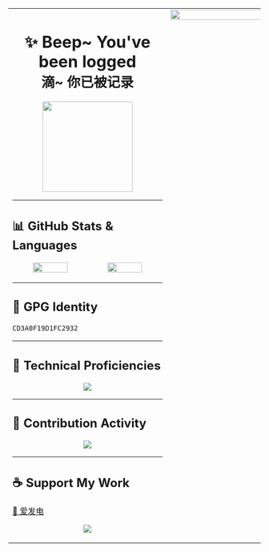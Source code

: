 <table>
  <tr>
    <td style="vertical-align: top; width: 70%; min-width: 300px;">

<h1 align="center">✨ Beep~ You've been logged<br><sub>滴~ 你已被记录</sub></h1>

<p align="center">
  <img src="https://count.getloli.com/@Sn0wo2?name=Sn0wo2&theme=asoul&padding=5&offset=0&align=top&scale=1&pixelated=0&darkmode=auto" width="180" />
</p>

<hr>

## 📊 GitHub Stats & Languages

<p align="center">
  <img src="https://github-readme-stats.vercel.app/api?username=Sn0wo2&theme=radical&include_all_commits=true&count_private=true&hide_rank=true&show_icons=true&icon_color=58a6ff&title_color=ffffff&bg_color=0d1117&border_radius=8" width="48%" />
  <img src="https://github-readme-stats.vercel.app/api/top-langs/?username=Sn0wo2&theme=radical&layout=compact&include_all_commits=true&count_private=true&hide_rank=true&icon_color=58a6ff&title_color=ffffff&bg_color=0d1117&border_radius=8" width="48%" />
</p>

<hr>

## 🔐 GPG Identity

```bash
CD3A0F19D1FC2932
````

<hr>

## 🎯 Technical Proficiencies

<p align="center">
  <img src="https://skillicons.dev/icons?i=go,java,ts,js,nodejs,kotlin,py,cs,dart,md,regex,npm,vite,react,vue,html,css,svg,flutter,ktor,spring,express,fastapi,redis,mysql,postgres,sqlite,mongodb,cloudflare,workers,nginx,windows,linux,ubuntu,bash,replit,gcp,git,github,githubactions,idea,azul,webstorm,pycharm,rider,vscode,visualstudio,vim,maven,gradle,postman,discord,twitter,bots,gmail" />
</p>

<hr>

## 🐍 Contribution Activity

<p align="center">
  <img src="https://raw.githubusercontent.com/Sn0wo2/Sn0wo2/refs/heads/output/github-contribution-grid-snake.svg" />
</p>

<hr>

## ☕ Support My Work

[💖 爱发电](https://afdian.com/a/Me0wo)

<p align="center">
  <img src="https://capsule-render.vercel.app/api?type=waving&color=gradient&height=120&section=footer"/>
</p>

</td>
<td style="vertical-align: top; width: 30%; min-width: 200px;">
  <img src="https://img-302.vercel.app/api/go" style="width: 100%; height: auto;" />
</td>

  </tr>
</table>
